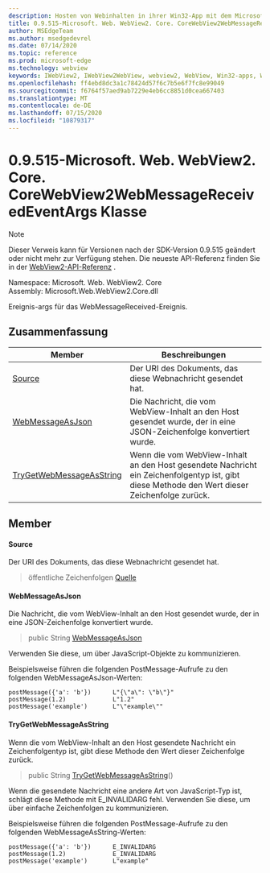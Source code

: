 ```yaml
---
description: Hosten von Webinhalten in ihrer Win32-App mit dem Microsoft Edge WebView2-Steuerelement
title: 0.9.515-Microsoft. Web. WebView2. Core. CoreWebView2WebMessageReceivedEventArgs
author: MSEdgeTeam
ms.author: msedgedevrel
ms.date: 07/14/2020
ms.topic: reference
ms.prod: microsoft-edge
ms.technology: webview
keywords: IWebView2, IWebView2WebView, webview2, WebView, Win32-apps, Win32, Edge, ICoreWebView2, ICoreWebView2Controller, Browser-Steuerelement, Edge-HTML
ms.openlocfilehash: ff4ebd8dc3a1c78424d57f6c7b5e6f7fc8e99049
ms.sourcegitcommit: f6764f57aed9ab7229e4eb6cc8851d0cea667403
ms.translationtype: MT
ms.contentlocale: de-DE
ms.lasthandoff: 07/15/2020
ms.locfileid: "10879317"
---
```

# 0.9.515-Microsoft. Web. WebView2. Core. CoreWebView2WebMessageReceivedEventArgs Klasse 

> [!NOTE]
> Dieser Verweis kann für Versionen nach der SDK-Version 0.9.515 geändert oder nicht mehr zur Verfügung stehen. Die neueste API-Referenz finden Sie in der [WebView2-API-Referenz](../../../webview2-api-reference.md) .

Namespace: Microsoft. Web. WebView2. Core \
Assembly: Microsoft.Web.WebView2.Core.dll

Ereignis-args für das WebMessageReceived-Ereignis.

## Zusammenfassung

 Member                        | Beschreibungen
--------------------------------|---------------------------------------------
[Source](#source) | Der URI des Dokuments, das diese Webnachricht gesendet hat.
[WebMessageAsJson](#webmessageasjson) | Die Nachricht, die vom WebView-Inhalt an den Host gesendet wurde, der in eine JSON-Zeichenfolge konvertiert wurde.
[TryGetWebMessageAsString](#trygetwebmessageasstring) | Wenn die vom WebView-Inhalt an den Host gesendete Nachricht ein Zeichenfolgentyp ist, gibt diese Methode den Wert dieser Zeichenfolge zurück.

## Member

#### Source 

Der URI des Dokuments, das diese Webnachricht gesendet hat.

> öffentliche Zeichenfolgen [Quelle](#source)

#### WebMessageAsJson 

Die Nachricht, die vom WebView-Inhalt an den Host gesendet wurde, der in eine JSON-Zeichenfolge konvertiert wurde.

> public String [WebMessageAsJson](#webmessageasjson)

Verwenden Sie diese, um über JavaScript-Objekte zu kommunizieren.

Beispielsweise führen die folgenden PostMessage-Aufrufe zu den folgenden WebMessageAsJson-Werten:

```
postMessage({'a': 'b'})      L"{\"a\": \"b\"}"
postMessage(1.2)             L"1.2"
postMessage('example')       L"\"example\""
```

#### TryGetWebMessageAsString 

Wenn die vom WebView-Inhalt an den Host gesendete Nachricht ein Zeichenfolgentyp ist, gibt diese Methode den Wert dieser Zeichenfolge zurück.

> public String [TryGetWebMessageAsString](#trygetwebmessageasstring)()

Wenn die gesendete Nachricht eine andere Art von JavaScript-Typ ist, schlägt diese Methode mit E_INVALIDARG fehl. Verwenden Sie diese, um über einfache Zeichenfolgen zu kommunizieren.

Beispielsweise führen die folgenden PostMessage-Aufrufe zu den folgenden WebMessageAsString-Werten:

```
postMessage({'a': 'b'})      E_INVALIDARG
postMessage(1.2)             E_INVALIDARG
postMessage('example')       L"example"
```

